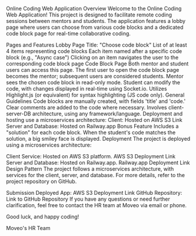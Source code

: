 Online Coding Web Application
Overview
Welcome to the Online Coding Web Application! This project is designed to facilitate remote coding sessions between mentors and students. The application features a lobby page where users can choose from various code blocks and a dedicated code block page for real-time collaborative coding.

Pages and Features
Lobby Page
Title: "Choose code block"
List of at least 4 items representing code blocks
Each item named after a specific code block (e.g., "Async case")
Clicking on an item navigates the user to the corresponding code block page
Code Block Page
Both mentor and student users can access this page.
The first user to open the code block page becomes the mentor; subsequent users are considered students.
Mentor sees the chosen code block in read-only mode.
Student can modify the code, with changes displayed in real-time using Socket.io.
Utilizes Highlight.js (or equivalent) for syntax highlighting (JS code only).
General Guidelines
Code blocks are manually created, with fields 'title' and 'code.'
Clear comments are added to the code where necessary.
Involves client-server-DB architecture, using any framework/language.
Deployment and hosting use a microservices architecture:
Client: Hosted on AWS S3 Link
Server and Database: Hosted on Railway.app
Bonus Feature
Includes a "solution" for each code block.
When the student's code matches the solution, a big smiley face is displayed.
Deployment
The project is deployed using a microservices architecture:

Client Service: Hosted on AWS S3 platform.
AWS S3 Deployment Link
Server and Database: Hosted on Railway.app.
Railway.app Deployment Link
Design Pattern
The project follows a microservices architecture, with services for the client, server, and database. For more details, refer to the project repository on GitHub.

Submission
Deployed App: AWS S3 Deployment Link
GitHub Repository: Link to GitHub Repository
If you have any questions or need further clarification, feel free to contact the HR team at Moveo via email or phone.

Good luck, and happy coding!

Moveo's HR Team